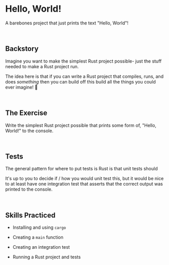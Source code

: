 # Hello, World!
A barebones project that just prints the text "Hello, World"!

<br/>

## Backstory
Imagine you want to make the simplest Rust project possible- just the stuff needed to make a Rust project run.

The idea here is that if you can write a Rust project that compiles, runs, and does _something_ then you can build off this build all the things you could ever imagine! 🌈

<br/>

## The Exercise
Write the simplest Rust project possible that prints some form of, "Hello, World!" to the console. 

<br/>

## Tests
The general pattern for where to put tests is Rust is that unit tests should 

It's up to you to decide if / how you would unit test this, but it would be nice to at least have one integration test that asserts that the correct output was printed to the console.

<br/>

## Skills Practiced

- Installing and using `cargo`

- Creating a `main` function

- Creating an integration test

- Running a Rust project and tests
